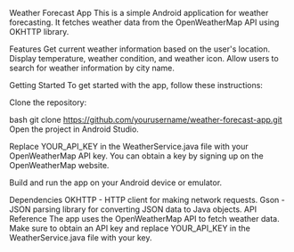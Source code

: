 Weather Forecast App
This is a simple Android application for weather forecasting. It fetches weather data from the OpenWeatherMap API using OKHTTP library.

Features
Get current weather information based on the user's location.
Display temperature, weather condition, and weather icon.
Allow users to search for weather information by city name.

Getting Started
To get started with the app, follow these instructions:

Clone the repository:

bash
git clone https://github.com/yourusername/weather-forecast-app.git
Open the project in Android Studio.

Replace YOUR_API_KEY in the WeatherService.java file with your OpenWeatherMap API key. You can obtain a key by signing up on the OpenWeatherMap website.

Build and run the app on your Android device or emulator.

Dependencies
OKHTTP - HTTP client for making network requests.
Gson - JSON parsing library for converting JSON data to Java objects.
API Reference
The app uses the OpenWeatherMap API to fetch weather data. Make sure to obtain an API key and replace YOUR_API_KEY in the WeatherService.java file with your key.
